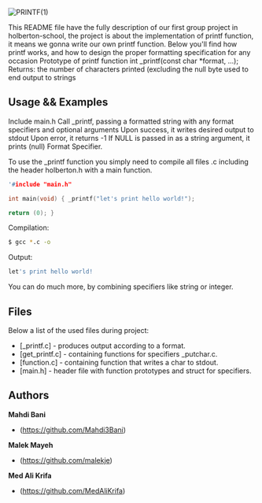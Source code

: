 
![PRINTF(1)](https://user-images.githubusercontent.com/97880395/178113082-7681e4c4-4cc0-4d03-b386-b4e50f6c8469.png)


This README file have the fully description of our first group project in holberton-school, the project is about the implementation of printf function, it means we gonna write our own printf function. Below you'll find how printf works, and how to design the proper formatting specification for any occasion Prototype of printf function int _printf(const char *format, ...); Returns: the number of characters printed (excluding the null byte used to end output to strings



## Usage && Examples 
Include main.h Call _printf, passing a formatted string with any format specifiers and optional arguments Upon success, it writes desired output to stdout Upon error, it returns -1 If NULL is passed in as a string argument, it prints (null) Format Specifier.

To use the _printf function you simply need to compile all files .c including the header holberton.h with a main function.

```c
'#include "main.h"

int main(void) { _printf("let's print hello world!");

return (0); }
```
Compilation:

```sh
$ gcc *.c -o
```
Output: 
```sh
let's print hello world!
```
You can do much more, by combining specifiers like string or integer.

## Files
Below a list of the used files during project:

- [_printf.c] - produces output according to a format.
- [get_printf.c] - containing functions for specifiers _putchar.c.
- [function.c] - containing function that writes a char to stdout.
- [main.h] - header file with function prototypes and struct for specifiers.


## Authors
**Mahdi Bani** 
+ (https://github.com/Mahdi3Bani)

**Malek Mayeh** 
+  (https://github.com/malekje)

**Med Ali Krifa**
+  (https://github.com/MedAliKrifa)
